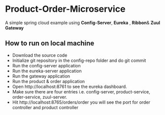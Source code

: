 # Product-Order-Microservice
A simple spring cloud example using **Config-Server**, **Eureka** , **Ribbon**& **Zuul Gateway**

## How to run on local machine
- Download the source code
- Initialize git repository in the config-repo folder and do git commit
- Run the config-server application
- Run the eureka-server application
- Run the gateway application
- Run the product & order application
- Open http://localhost:8761 to see the eureka dashboard.
- Make sure there are four entries i.e. config-server, product-service, order-service, zuul-server.
- Hit http://localhost:8765/orders/order you will see the port for order controller and  product controller
